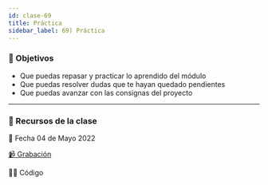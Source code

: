 ```yaml
---
id: clase-69
title: Práctica
sidebar_label: 69) Práctica
---
```


### 🏁 Objetivos

- Que puedas repasar y practicar lo aprendido del módulo
- Que puedas resolver dudas que te hayan quedado pendientes
- Que puedas avanzar con las consignas del proyecto

---

### 🚀 Recursos de la clase

📆 Fecha 04 de Mayo 2022

[📹 Grabación](https://us02web.zoom.us/rec/play/0yL7RWeWfQvvyeLmNntGB-yfyrK5mrdnG4z0PB-smDJ2ymT_auKSbI2szT39y-YV_yps1wJSeDJvitHE.cnrRjAxLCZnhcsWz?autoplay=true&startTime=1651702225000)

👩‍💻 Código
